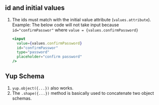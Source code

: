 ## id and initial values

1. The ids must match with the initial value attribute (`values.attribute`).
   Example:
   The below code will not take input because `id="confirmPasswor"` where `value = {values.confirmPassword}`

   ```jsx
   <input
     value={values.confirmPassword}
     id="confirmPasswor"
     type="password"
     placeholder="confirm password"
   />
   ```

## Yup Schema

1. `yup.object({...})` also works.
2. The `.shape({...})` method is basically used to concatenate two object schemas.
